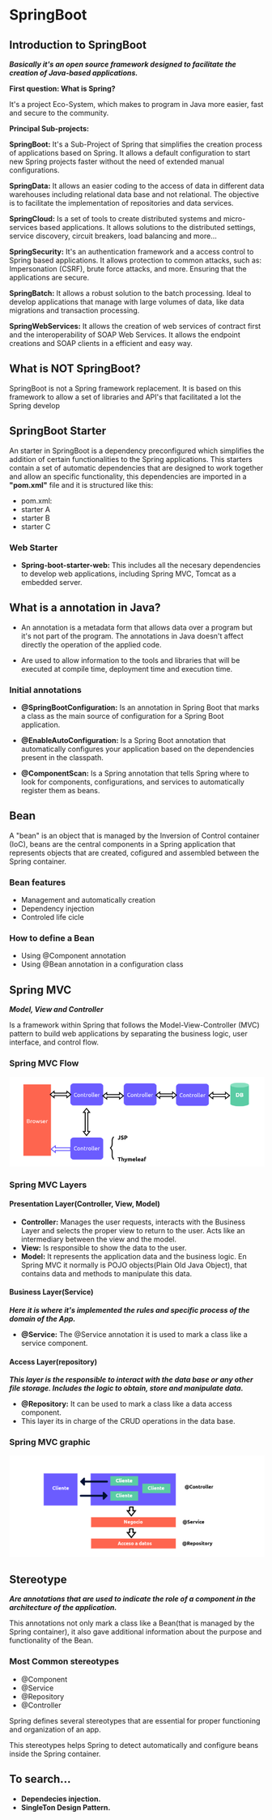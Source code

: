 # SpringBoot

## Introduction to SpringBoot
***Basically it's an open source framework designed to facilitate the creation of Java-based applications.***

**First question: What is Spring?**

It's a project Eco-System, which makes to program in Java more easier, fast and secure to the community. 

**Principal Sub-projects:**

**SpringBoot:** It's a Sub-Project of Spring that simplifies the creation process of applications based on Spring. It allows a default configuration to start new Spring projects faster without the need of extended manual configurations.

**SpringData:** It allows an easier coding to the access of data in different data warehouses including relational data base and not relational. The objective is to facilitate the implementation of repositories and data services.

**SpringCloud:** Is a set of tools to create distributed systems and micro-services based applications. It allows solutions to the distributed settings, service discovery, circuit breakers, load balancing and more...

**SpringSecurity:** It's an authentication framework and a access control to Spring based applications. It allows protection to common attacks, such as: Impersonation (CSRF), brute force attacks, and more. Ensuring that the applications are secure.

**SpringBatch:** It allows a robust solution to the batch processing. Ideal to develop applications that manage with large volumes of data, like data migrations and transaction processing.

**SpringWebServices:** It allows the creation of web services of contract first and the interoperability of SOAP Web Services. It allows the endpoint creations and SOAP clients in a efficient and easy way.

## What is NOT SpringBoot?

SpringBoot is not a Spring framework replacement. It is based on this framework to allow a set of libraries and API's that facilitated a lot the Spring develop

## SpringBoot Starter

An starter in SpringBoot is a dependency preconfigured which simplifies the addition of certain functionalities to the Spring applications. This starters contain a set of automatic dependencies that are designed to work together and allow an specific functionality, this dependencies are imported in a **"pom.xml"** file and it is structured like this: 

* pom.xml:
* starter A
* starter B
* starter C

### Web Starter

* **Spring-boot-starter-web:** This includes all the necesary dependencies to develop web applications, including Spring MVC, Tomcat as a embedded server.

## What is a annotation in Java?

* An annotation is a metadata form that allows data over a program but it's not part of the program. The annotations in Java doesn't affect directly the operation of the applied code.

* Are used to allow information to the tools and libraries that will be executed at compile time, deployment time and execution time.

### Initial annotations

* **@SpringBootConfiguration:** Is an annotation in Spring Boot that marks a class as the main source of configuration for a Spring Boot application.

* **@EnableAutoConfiguration:** Is a Spring Boot annotation that automatically configures your application based on the dependencies present in the classpath.

* **@ComponentScan:** Is a Spring annotation that tells Spring where to look for components, configurations, and services to automatically register them as beans.

## Bean

A "bean" is an object that is managed by the Inversion of Control container (IoC), beans are the central components in a Spring application that represents objects that are created, cofigured and assembled between the Spring container.

### Bean features

* Management and automatically creation
* Dependency injection 
* Controled life cicle 

### How to define a Bean 

* Using @Component annotation
* Using @Bean annotation in a configuration class

## Spring MVC
***Model, View and Controller***

Is a framework within Spring that follows the Model-View-Controller (MVC) pattern to build web applications by separating the business logic, user interface, and control flow.

### Spring MVC Flow
![alt text](image.png)

### Spring MVC Layers

####  Presentation Layer(Controller, View, Model)
* **Controller:** Manages the user requests, interacts with the Business Layer and selects the proper view to return to the user. Acts like an intermediary between the view and the model.
* **View:** Is responsible to show the data to the user.
* **Model:** It represents the application data and the business logic. En Spring MVC it normally is POJO objects(Plain Old Java Object), that contains data and methods to manipulate this data.

#### Business Layer(Service)
***Here it is where it's implemented the rules and specific process of the domain of the App.***
* **@Service:** The @Service annotation it is used to mark a class like a service component. 

#### Access Layer(repository)
***This layer is the responsible to interact with the data base or any other file storage. Includes the logic to obtain, store and manipulate data.***
* **@Repository:** It can be used to mark a class like a data access component.
* This layer its in charge of the CRUD operations in the data base.

### Spring MVC graphic
![alt text](image-1.png)

## Stereotype
***Are annotations that are used to indicate the role of a component in the architecture of the application.***

This annotations not only mark a class like a Bean(that is managed by the Spring container), it also gave additional information about the purpose and functionality of the Bean.

### Most Common stereotypes
* @Component
* @Service
* @Repository
* @Controller

Spring defines several stereotypes that are essential for proper functioning and organization of an app.

This stereotypes helps Spring to detect automatically and configure beans inside the Spring container.

## To search...
* **Dependecies injection.**
* **SingleTon Design Pattern.**

